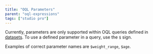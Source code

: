 ```yaml
---
title: "OQL Parameters"
parent: "oql-expressions"
tags: ["studio pro"]
---
```



Currently, parameters are only supported within OQL queries defined in [datasets](data-sets). To use a defined parameter in a query, use the `$` sign.

Examples of correct parameter names are `$weight_range`, `$age`.
